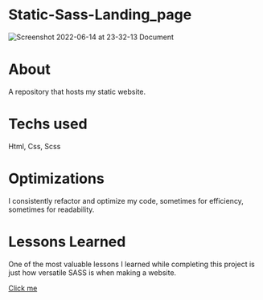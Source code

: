 # Static-Sass-Landing_page
![Screenshot 2022-06-14 at 23-32-13 Document](https://user-images.githubusercontent.com/94779649/173758290-2cf35736-ffc4-4a7b-80eb-1d8685059e00.png)
# About
A repository that hosts my static website.
# Techs used
Html, Css, Scss
# Optimizations
I consistently refactor and optimize my code, sometimes for efficiency, sometimes for readability.
# Lessons Learned
One of the most valuable lessons I learned while completing this project is just how versatile SASS is when making a website.

[Click me](https://marco0201.github.io/Static-Sass-Landing_page/)
